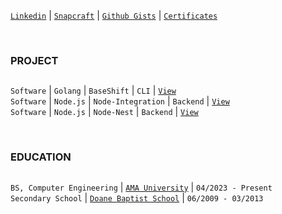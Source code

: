 [`Linkedin`](https://www.linkedin.com/in/kentlouisetonino) | [`Snapcraft`](https://snapcraft.io/publisher/kentlouisetonino) | [`Github Gists`](https://gist.github.com/kentlouisetonino) | [`Certificates`](https://github.com/kentlouisetonino/certificates)

<br />

### PROJECT
##
``Software`` | ``Golang`` | ``BaseShift`` | ``CLI`` | [`View`](https://github.com/kentlouisetonino/baseshift) <br />
``Software`` | ``Node.js`` | ``Node-Integration`` | ``Backend`` | [`View`](https://github.com/kentlouisetonino/node-backend) <br />
``Software`` | ``Node.js`` | ``Node-Nest`` | ``Backend`` | [`View`](https://github.com/kentlouisetonino/node-nest) <br />

<br />

### EDUCATION
##
``BS, Computer Engineering`` | [`AMA University`](https://www.ama.edu.ph/bachelor-of-science-in-computer-engineering/) | ``04/2023 - Present`` <br />
``Secondary School`` | [`Doane Baptist School`](https://drive.google.com/file/d/1-RjQ7ug_pgxH-k9-z3arDKfdoH6eFH7I/view?usp=sharing) | ``06/2009 - 03/2013``
